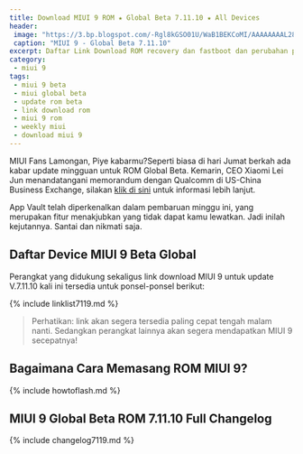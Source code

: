 ```yaml
---
title: Download MIUI 9 ROM ★ Global Beta 7.11.10 ★ All Devices
header:
 image: "https://3.bp.blogspot.com/-Rgl8kGSO01U/WaB1BEKCoMI/AAAAAAAAL28/eUTsqizF7cEaAHG0MektW6ctRQufVh68ACLcBGAs/s1600/miui-9.png"
 caption: "MIUI 9 - Global Beta 7.11.10"
excerpt: Daftar Link Download ROM recovery dan fastboot dan perubahan pada MIUI 9 Global Beta 7.11.10
category:
 - miui 9
tags:
 - miui 9 beta
 - miui global beta
 - update rom beta
 - link download rom
 - miui 9 rom
 - weekly miui
 - download miui 9
---
```

MIUI Fans Lamongan, Piye kabarmu?Seperti biasa di hari Jumat berkah ada kabar update mingguan untuk ROM Global Beta. Kemarin, CEO Xiaomi Lei Jun menandatangani memorandum dengan Qualcomm di US-China Business Exchange, silakan [klik di sini](http://en.miui.com/thread-1045889-1-1.html) untuk informasi lebih lanjut. 

App Vault telah diperkenalkan dalam pembaruan minggu ini, yang merupakan fitur menakjubkan yang tidak dapat kamu lewatkan. Jadi inilah kejutannya. Santai dan nikmati saja. 

## Daftar Device MIUI 9 Beta Global

Perangkat yang didukung sekaligus link download MIUI 9 untuk update V.7.11.10 kali ini tersedia untuk ponsel-ponsel berikut:

{% include linklist7119.md %}

> Perhatikan: link akan segera tersedia paling cepat tengah malam nanti.
Sedangkan perangkat lainnya akan segera mendapatkan MIUI 9 secepatnya!

## Bagaimana Cara Memasang ROM MIUI 9?

{% include howtoflash.md %}

## MIUI 9 Global Beta ROM 7.11.10 Full Changelog

{% include changelog7119.md %}
